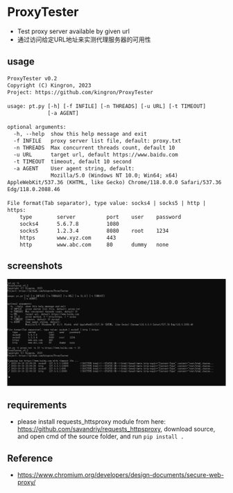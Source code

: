 # ProxyTester

- Test proxy server available by given url
- 通过访问给定URL地址来实测代理服务器的可用性

## usage
```
ProxyTester v0.2
Copyright (C) Kingron, 2023
Project: https://github.com/kingron/ProxyTester

usage: pt.py [-h] [-f INFILE] [-n THREADS] [-u URL] [-t TIMEOUT]
             [-a AGENT]

optional arguments:
  -h, --help  show this help message and exit
  -f INFILE   proxy server list file, default: proxy.txt
  -n THREADS  Max concurrent threads count, default 10
  -u URL      target url, default https://www.baidu.com
  -t TIMEOUT  timeout, default 10 second
  -a AGENT    User agent string, default:
              Mozilla/5.0 (Windows NT 10.0; Win64; x64) AppleWebKit/537.36 (KHTML, like Gecko) Chrome/118.0.0.0 Safari/537.36 Edg/118.0.2088.46

File format(Tab separator), type value: socks4 | socks5 | http | https:
    type        server          port    user    password
    socks4      5.6.7.8         1080
    socks5      1.2.3.4         8080    root    1234
    https       www.xyz.com     443
    http        www.abc.com     80      dummy   none
```
## screenshots
![img.png](screen.png)

## requirements
- please install requests_httsproxy module from here: https://github.com/savandriy/requests_httpsproxy, download source, and open cmd of the source folder, and run `pip install .`

## Reference
- https://www.chromium.org/developers/design-documents/secure-web-proxy/
